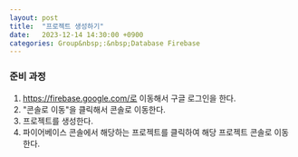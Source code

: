 ```yaml
---
layout: post
title:  "프로젝트 생성하기"
date:   2023-12-14 14:30:00 +0900
categories: Group&nbsp;:&nbsp;Database Firebase
---
```


### 준비 과정

1. https://firebase.google.com/로 이동해서 구글 로그인을 한다.
2. "콘솔로 이동"을 클릭해서 콘솔로 이동한다.
3. 프로젝트를 생성한다.
4. 파이어베이스 콘솔에서 해당하는 프로젝트를 클릭하여 해당 프로젝트 콘솔로 이동한다.